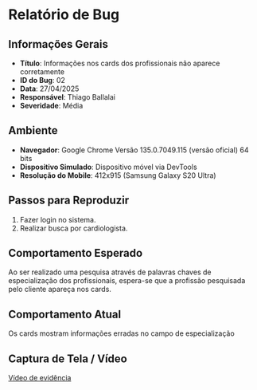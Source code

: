 # Relatório de Bug

## Informações Gerais

- **Título**: Informações nos cards dos profissionais não aparece corretamente
- **ID do Bug**: 02
- **Data**: 27/04/2025
- **Responsável**: Thiago Ballalai
- **Severidade**: Média

## Ambiente

- **Navegador**: Google Chrome Versão 135.0.7049.115 (versão oficial) 64 bits
- **Dispositivo Simulado**: Dispositivo móvel via DevTools
- **Resolução do Mobile**: 412x915 (Samsung Galaxy S20 Ultra)

## Passos para Reproduzir

1. Fazer login no sistema.
2. Realizar busca por cardiologista.

## Comportamento Esperado

Ao ser realizado uma pesquisa através de palavras chaves de especialização dos profissionais, espera-se que a profissão pesquisada pelo cliente apareça nos cards. 

## Comportamento Atual

Os cards mostram informações erradas no campo de especialização

## Captura de Tela / Vídeo

[Vídeo de evidência](https://github.com/thballalai/desafioTecnicoLacreiSaude/CasosDeTeste/BuscarProfissional/evidencia-cenario02.mkv)


